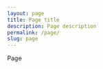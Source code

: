 ```yaml
---
layout: page
title: Page title
description: Page description
permalink: /page/
slug: page
---
```


Page
